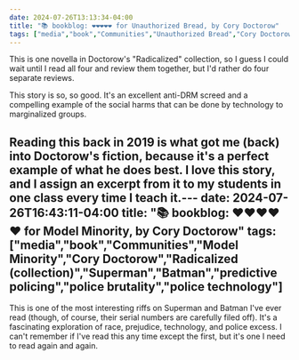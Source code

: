 ```yaml
---
date: 2024-07-26T13:13:34-04:00
title: "📚 bookblog: ❤️❤️❤️❤️❤️ for Unauthorized Bread, by Cory Doctorow"
tags: ["media","book","Communities","Unauthorized Bread","Cory Doctorow","DRM","Radicalized (collection)","ICT 202"]
---
```


This is one novella in Doctorow's "Radicalized" collection, so I guess I could wait until I read all four and review them together, but I'd rather do four separate reviews.

This story is so, so good. It's an excellent anti-DRM screed and a compelling example of the social harms that can be done by technology to marginalized groups.

Reading this back in 2019 is what got me (back) into Doctorow's fiction, because it's a perfect example of what he does best. I love this story, and I assign an excerpt from it to my students in one class every time I teach it.---
date: 2024-07-26T16:43:11-04:00
title: "📚 bookblog: ❤️❤️❤️❤️❤️ for Model Minority, by Cory Doctorow"
tags: ["media","book","Communities","Model Minority","Cory Doctorow","Radicalized (collection)","Superman","Batman","predictive policing","police brutality","police technology"]
---

This is one of the most interesting riffs on Superman and Batman I've ever read (though, of course, their serial numbers are carefully filed off). It's a fascinating exploration of race, prejudice, technology, and police excess. I can't remember if I've read this any time except the first, but it's one I need to read again and again.